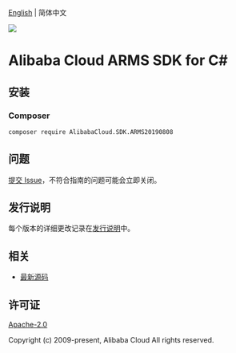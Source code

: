[English](README.md) | 简体中文

![](https://aliyunsdk-pages.alicdn.com/icons/AlibabaCloud.svg)

# Alibaba Cloud ARMS SDK for C#

## 安装

### Composer

```bash
composer require AlibabaCloud.SDK.ARMS20190808
```

## 问题

[提交 Issue](https://github.com/aliyun/alibabacloud-csharp-sdk/issues/new)，不符合指南的问题可能会立即关闭。

## 发行说明

每个版本的详细更改记录在[发行说明](./ChangeLog.md)中。

## 相关

* [最新源码](https://github.com/aliyun/alibabacloud-csharp-sdk/)

## 许可证

[Apache-2.0](http://www.apache.org/licenses/LICENSE-2.0)

Copyright (c) 2009-present, Alibaba Cloud All rights reserved.
